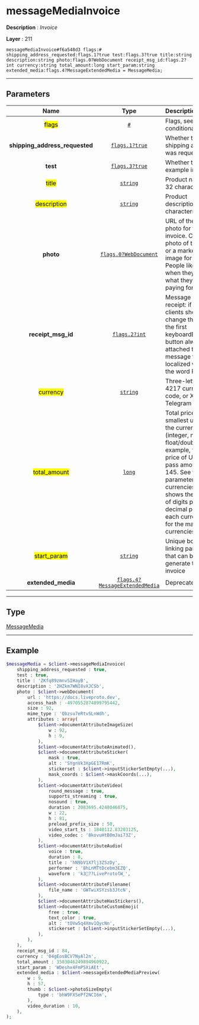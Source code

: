 # messageMediaInvoice

**Description** : *Invoice*

**Layer** : 211

```tl
messageMediaInvoice#f6a548d3 flags:# shipping_address_requested:flags.1?true test:flags.3?true title:string description:string photo:flags.0?WebDocument receipt_msg_id:flags.2?int currency:string total_amount:long start_param:string extended_media:flags.4?MessageExtendedMedia = MessageMedia;
```

---

## Parameters

| Name | Type | Description |
| :---: | :---: | :--- |
| <mark>flags</mark> | [`#`](type/#) | Flags, see TL conditional fields |
| **shipping_address_requested** | [`flags.1?true`](type/true) | Whether the shipping address was requested |
| **test** | [`flags.3?true`](type/true) | Whether this is an example invoice |
| <mark>title</mark> | [`string`](type/string) | Product name, 1-32 characters |
| <mark>description</mark> | [`string`](type/string) | Product description, 1-255 characters |
| **photo** | [`flags.0?WebDocument`](type/WebDocument) | URL of the product photo for the invoice. Can be a photo of the goods or a marketing image for a service. People like it better when they see what they are paying for |
| **receipt_msg_id** | [`flags.2?int`](type/int) | Message ID of receipt: if set, clients should change the text of the first keyboardButtonBuy button always attached to the message to a localized version of the word Receipt |
| <mark>currency</mark> | [`string`](type/string) | Three-letter ISO 4217 currency code, or XTR for Telegram Stars |
| <mark>total_amount</mark> | [`long`](type/long) | Total price in the smallest units of the currency (integer, not float/double). For example, for a price of US$ 1.45 pass amount = 145. See the exp parameter in currencies.json, it shows the number of digits past the decimal point for each currency (2 for the majority of currencies) |
| <mark>start_param</mark> | [`string`](type/string) | Unique bot deep-linking parameter that can be used to generate this invoice |
| **extended_media** | [`flags.4?MessageExtendedMedia`](type/MessageExtendedMedia) | Deprecated |

---

## Type

[MessageMedia](type/MessageMedia)

---

## Example

```php
$messageMedia = $client->messageMediaInvoice(
	shipping_address_requested : true,
	test : true,
	title : 'ZKfq89zmnvSIHayB',
	description : '2HZkm7WNI8vXJCSb',
	photo : $client->webDocument(
		url : 'https://docs.liveproto.dev',
		access_hash : -4970552874899795442,
		size : 92,
		mime_type : 'Qbzsu7eRtvSLnWdh',
		attributes : array(
			$client->documentAttributeImageSize(
				w : 92,
				h : 9,
			),
			$client->documentAttributeAnimated(),
			$client->documentAttributeSticker(
				mask : true,
				alt : 'SYgnVk3XpGE17RmK',
				stickerset : $client->inputStickerSetEmpty(...),
				mask_coords : $client->maskCoords(...),
			),
			$client->documentAttributeVideo(
				round_message : true,
				supports_streaming : true,
				nosound : true,
				duration : 2083695.4248046875,
				w : 22,
				h : 81,
				preload_prefix_size : 50,
				video_start_ts : 1840112.83203125,
				video_codec : '8kovuHtB0mJai73Z',
			),
			$client->documentAttributeAudio(
				voice : true,
				duration : 8,
				title : 'hN9bV1X7lj3ZSzDy',
				performer : '8hLnMTtDcebm3EZQ',
				waveform : 'k3??LiveProtoƖW؁',
			),
			$client->documentAttributeFilename(
				file_name : 'GWTwiXSYzsb3JtcN',
			),
			$client->documentAttributeHasStickers(),
			$client->documentAttributeCustomEmoji(
				free : true,
				text_color : true,
				alt : 'tOVw5q4Xmv1QycNn',
				stickerset : $client->inputStickerSetEmpty(...),
			),
		),
	),
	receipt_msg_id : 84,
	currency : '04gEosBCV7NyAl2n',
	total_amount : 3503046249894960922,
	start_param : 'WDeshx4FmP5XiAEt',
	extended_media : $client->messageExtendedMediaPreview(
		w : 9,
		h : 57,
		thumb : $client->photoSizeEmpty(
			type : 'bhW9FXSePf2NCI6m',
		),
		video_duration : 10,
	),
);
```